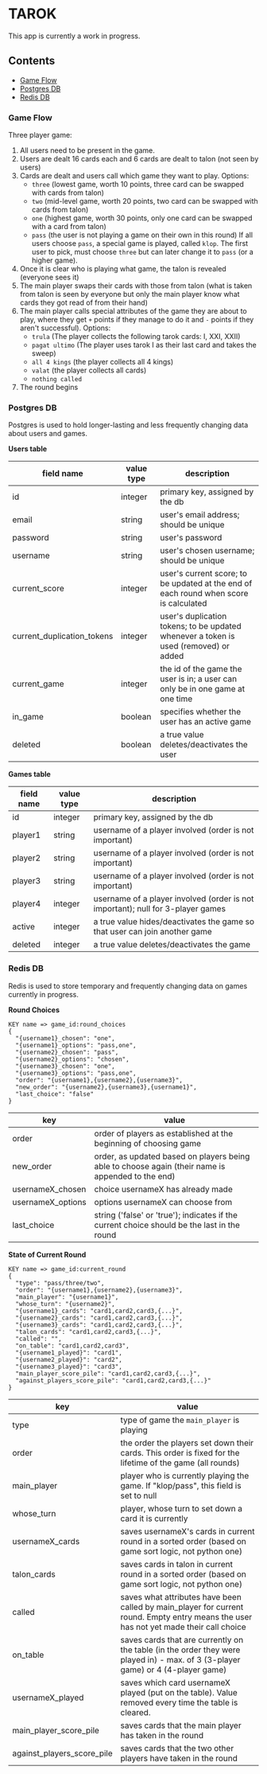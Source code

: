 # TAROK
This app is currently a work in progress.

## Contents
* [Game Flow](#game-flow)
* [Postgres DB](#postgres-db)
* [Redis DB](#redis-db)


### Game Flow
Three player game:
1. All users need to be present in the game.
2. Users are dealt 16 cards each and 6 cards are dealt to talon (not seen by users)
3. Cards are dealt and users call which game they want to play.
    Options:
    - `three` (lowest game, worth 10 points, three card can be swapped with cards from talon)
    - `two` (mid-level game, worth 20 points, two card can be swapped with cards from talon)
    - `one` (highest game, worth 30 points, only one card can be swapped with a card from talon)
    - `pass` (the user is not playing a game on their own in this round)
    If all users choose `pass`, a special game is played, called `klop`.
    The first user to pick, must choose `three` but can later change it to `pass` (or a higher game).
4. Once it is clear who is playing what game, the talon is revealed (everyone sees it)
5. The main player swaps their cards with those from talon
(what is taken from talon is seen by everyone but only the main player know what cards they got read of from their hand)
6. The main player calls special attributes of the game they are about to play, where they get `+` points if they manage to do it 
and `-` points if they aren't successful).
    Options:
    - `trula` (The player collects the following tarok cards: I, XXI, XXII)
    - `pagat ultimo` (The player uses tarok I as their last card and takes the sweep)
    - `all 4 kings` (the player collects all 4 kings)
    - `valat` (the player collects all cards)
    - `nothing called`
7. The round begins


### Postgres DB

Postgres is used to hold longer-lasting and less frequently changing data about users and games.

**Users table**

field name                 | value type | description
-------------------------- | ---------- | --------------------------------------------
id                         | integer    | primary key, assigned by the db
email                      | string     | user's email address; should be unique
password                   | string     | user's password
username                   | string     | user's chosen username; should be unique
current_score              | integer    | user's current score; to be updated at the end of each round when score is calculated
current_duplication_tokens | integer    | user's duplication tokens; to be updated whenever a token is used (removed) or added
current_game               | integer    | the id of the game the user is in; a user can only be in one game at one time
in_game                    | boolean    | specifies whether the user has an active game
deleted                    | boolean    | a true value deletes/deactivates the user


**Games table**

field name | value type | description
---------- | ---------- | --------------------------------------------
id         | integer    | primary key, assigned by the db
player1    | string     | username of a player involved (order is not important)
player2    | string     | username of a player involved (order is not important)
player3    | string     | username of a player involved (order is not important)
player4    | integer    | username of a player involved (order is not important); null for 3-player games
active     | integer    | a true value hides/deactivates the game so that user can join another game
deleted    | integer    | a true value deletes/deactivates the game


### Redis DB

Redis is used to store temporary and frequently changing data on games currently in progress.

**Round Choices**
```
KEY name => game_id:round_choices
{
  "{username1}_chosen": "one",
  "{username1}_options": "pass,one",
  "{username2}_chosen": "pass",
  "{username2}_options": "chosen",
  "{username3}_chosen": "one",
  "{username3}_options": "pass,one",
  "order": "{username1},{username2},{username3}",
  "new_order": "{username2},{username3},{username1}",
  "last_choice": "false"
}
```
key               | value                                                     | 
----------------- | --------------------------------------------------------- | 
order             | order of players as established at the beginning of choosing game
new_order         | order, as updated based on players being able to choose again (their name is appended to the end)
usernameX_chosen  | choice usernameX has already made
usernameX_options | options usernameX can choose from
last_choice       | string ('false' or 'true'); indicates if the current choice should be the last in the round


**State of Current Round**
```
KEY name => game_id:current_round
{
  "type": "pass/three/two",
  "order": "{username1},{username2},{username3}",
  "main_player": "{username1}",
  "whose_turn": "{username2}",
  "{username1}_cards": "card1,card2,card3,{...}",
  "{username2}_cards": "card1,card2,card3,{...}",
  "{username3}_cards": "card1,card2,card3,{...}",
  "talon_cards": "card1,card2,card3,{...}",
  "called": "",
  "on_table": "card1,card2,card3",
  "{username1_played}": "card1",
  "{username2_played}": "card2",
  "{username3_played}": "card3",
  "main_player_score_pile": "card1,card2,card3,{...}",
  "against_players_score_pile": "card1,card2,card3,{...}"
}
```
key                        | value                                                     | 
-------------------------- | --------------------------------------------------------- | 
type                       | type of game the `main_player` is playing
order                      | the order the players set down their cards. This order is fixed for the lifetime of the game (all rounds)
main_player                | player who is currently playing the game. If "klop/pass", this field is set to null
whose_turn                 | player, whose turn to set down a card it is currently
usernameX_cards            | saves usernameX's cards in current round in a sorted order (based on game sort logic, not python one)
talon_cards                | saves cards in talon in current round in a sorted order (based on game sort logic, not python one)
called                     | saves what attributes have been called by main_player for current round. Empty entry means the user has not yet made their call choice
on_table                   | saves cards that are currently on the table (in the order they were played in) - max. of 3 (3-player game) or 4 (4-player game)
usernameX_played           | saves which card usernameX played (put on the table). Value removed every time the table is cleared.
main_player_score_pile     | saves cards that the main player has taken in the round
against_players_score_pile | saves cards that the two other players have taken in the round
